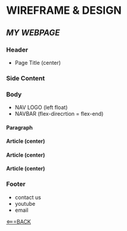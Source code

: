 # **WIREFRAME & DESIGN**

## **_MY WEBPAGE_**

### **Header**

- Page Title (center)

### **Side Content**

### **Body**

- NAV LOGO (left float)
- NAVBAR (flex-direcrtion = flex-end)

#### **Paragraph**

#### **Article (center)**

#### **Article (center)**

#### **Article (center)**

### **Footer**

- contact us
- youtube
- email

[<===BACK](README.md)
